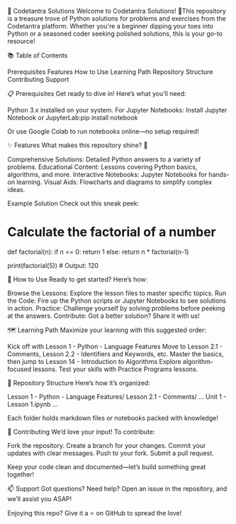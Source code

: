 

🐍 Codetantra Solutions
Welcome to Codetantra Solutions! 🎉This repository is a treasure trove of Python solutions for problems and exercises from the Codetantra platform. Whether you're a beginner dipping your toes into Python or a seasoned coder seeking polished solutions, this is your go-to resource!


📚 Table of Contents

Prerequisites
Features
How to Use
Learning Path
Repository Structure
Contributing
Support


📋 Prerequisites
Get ready to dive in! Here’s what you’ll need:

Python 3.x installed on your system.
For Jupyter Notebooks:
Install Jupyter Notebook or JupyterLab:pip install notebook


Or use Google Colab to run notebooks online—no setup required!





✨ Features
What makes this repository shine? 🌟

Comprehensive Solutions: Detailed Python answers to a variety of problems.
Educational Content: Lessons covering Python basics, algorithms, and more.
Interactive Notebooks: Jupyter Notebooks for hands-on learning.
Visual Aids: Flowcharts and diagrams to simplify complex ideas.

Example Solution
Check out this sneak peek:
# Calculate the factorial of a number
def factorial(n):
    if n == 0:
        return 1
    else:
        return n * factorial(n-1)

print(factorial(5))  # Output: 120



🚀 How to Use
Ready to get started? Here’s how:

Browse the Lessons: Explore the lesson files to master specific topics.
Run the Code: Fire up the Python scripts or Jupyter Notebooks to see solutions in action.
Practice: Challenge yourself by solving problems before peeking at the answers.
Contribute: Got a better solution? Share it with us!



🗺️ Learning Path
Maximize your learning with this suggested order:

Kick off with Lesson 1 - Python - Language Features
Move to Lesson 2.1 - Comments, Lesson 2.2 - Identifiers and Keywords, etc.
Master the basics, then jump to Lesson 14 - Introduction to Algorithms
Explore algorithm-focused lessons.
Test your skills with Practice Programs lessons.



📂 Repository Structure
Here’s how it’s organized:

Lesson 1 - Python - Language Features/
Lesson 2.1 - Comments/
...
Unit 1 - Lesson 1.ipynb
...

Each folder holds markdown files or notebooks packed with knowledge!

🤝 Contributing
We’d love your input! To contribute:

Fork the repository.
Create a branch for your changes.
Commit your updates with clear messages.
Push to your fork.
Submit a pull request.

Keep your code clean and documented—let’s build something great together!


📫 Support
Got questions? Need help? Open an issue in the repository, and we’ll assist you ASAP!

Enjoying this repo? Give it a ⭐ on GitHub to spread the love!

